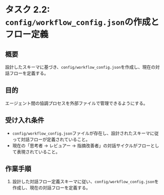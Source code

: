# タスク 2.2: `config/workflow_config.json`の作成とフロー定義

## 概要

設計したスキーマに基づき、`config/workflow_config.json`を作成し、現在の対話フローを定義する。

## 目的

エージェント間の協調プロセスを外部ファイルで管理できるようにする。

## 受け入れ条件

*   `config/workflow_config.json`ファイルが存在し、設計されたスキーマに従って対話フローが定義されていること。
*   現在の「思考者 -> レビュアー -> 指摘改善者」の対話サイクルがフローとして表現されていること。

## 作業手順

1.  設計した対話フロー定義スキーマに従い、`config/workflow_config.json`を作成し、現在の対話フローを定義する。
